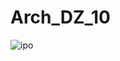# Arch_DZ_10
![ipo](https://github.com/jesuschristyolo/Arch_DZ_10/assets/120111935/679dea88-2d0d-4ee9-b01c-b54258e1dad3)
